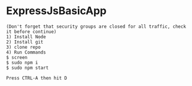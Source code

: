 # ExpressJsBasicApp

    (Don't forget that security groups are closed for all traffic, check it before continue)
    1) Install Node 
    2) Install git 
    3) clone repo
    4) Run Commands
    $ screen
    $ sudo npm i
    $ sudo npm start 
    
    Press CTRL-A then hit D
